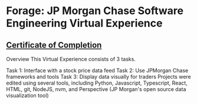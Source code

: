 # Forage: JP Morgan Chase Software Engineering Virtual Experience
## [Certificate of Completion](https://forage-uploads-prod.s3.amazonaws.com/completion-certificates/J.P.%20Morgan/R5iK7HMxJGBgaSbvk_J.P.%20Morgan_Qr4XvnnLJ8KxDYdgK_1684851416153_completion_certificate.pdf)

Overview
This Virtual Experience consists of 3 tasks.

Task 1: Interface with a stock price data feed
Task 2: Use JPMorgan Chase frameworks and tools
Task 3: Display data visually for traders
Projects were edited using several tools, including Python, Javascript, Typescript, React, HTML, git, NodeJS, nvm, and Perspective (JP Morgan's open source data visualization tool)
